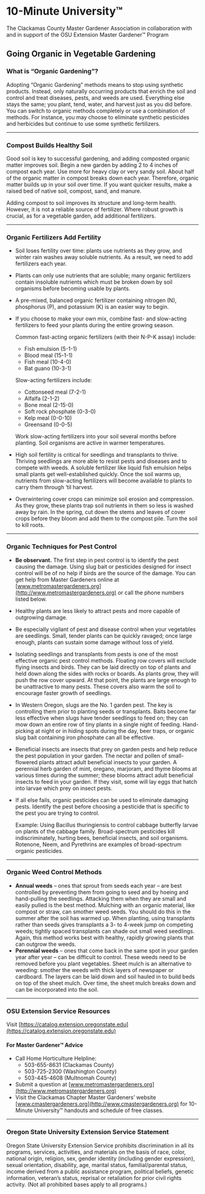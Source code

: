 # 10-Minute University™  
The Clackamas County Master Gardener Association in collaboration with and in support of the OSU Extension Master Gardener™ Program  

## Going Organic in Vegetable Gardening  

### What is “Organic Gardening”?  
Adopting “Organic Gardening” methods means to stop using synthetic products. Instead, only naturally occurring products that enrich the soil and control and treat diseases, pests, and weeds are used. Everything else stays the same; you plant, tend, water, and harvest just as you did before. You can switch to organic methods completely or use a combination of methods. For instance, you may choose to eliminate synthetic pesticides and herbicides but continue to use some synthetic fertilizers.  

---

### Compost Builds Healthy Soil  
Good soil is key to successful gardening, and adding composted organic matter improves soil. Begin a new garden by adding 2 to 4 inches of compost each year. Use more for heavy clay or very sandy soil. About half of the organic matter in compost breaks down each year. Therefore, organic matter builds up in your soil over time. If you want quicker results, make a raised bed of native soil, compost, sand, and manure.  

Adding compost to soil improves its structure and long-term health. However, it is not a reliable source of fertilizer. Where robust growth is crucial, as for a vegetable garden, add additional fertilizers.  

---

### Organic Fertilizers Add Fertility  
- Soil loses fertility over time: plants use nutrients as they grow, and winter rain washes away soluble nutrients. As a result, we need to add fertilizers each year.  
- Plants can only use nutrients that are soluble; many organic fertilizers contain insoluble nutrients which must be broken down by soil organisms before becoming usable by plants.  
- A pre-mixed, balanced organic fertilizer containing nitrogen (N), phosphorus (P), and potassium (K) is an easier way to begin.  
- If you choose to make your own mix, combine fast- and slow-acting fertilizers to feed your plants during the entire growing season.  

  Common fast-acting organic fertilizers (with their N-P-K assay) include:  
  - Fish emulsion (5-1-1)  
  - Blood meal (15-1-1)  
  - Fish meal (10-4-0)  
  - Bat guano (10-3-1)  

  Slow-acting fertilizers include:  
  - Cottonseed meal (7-2-1)  
  - Alfalfa (2-1-2)  
  - Bone meal (2-15-0)  
  - Soft rock phosphate (0-3-0)  
  - Kelp meal (0-0-10)  
  - Greensand (0-0-5)  

  Work slow-acting fertilizers into your soil several months before planting. Soil organisms are active in warmer temperatures.  

- High soil fertility is critical for seedlings and transplants to thrive. Thriving seedlings are more able to resist pests and diseases and to compete with weeds. A soluble fertilizer like liquid fish emulsion helps small plants get well-established quickly. Once the soil warms up, nutrients from slow-acting fertilizers will become available to plants to carry them through ‘til harvest.  
- Overwintering cover crops can minimize soil erosion and compression. As they grow, these plants trap soil nutrients in them so less is washed away by rain. In the spring, cut down the stems and leaves of cover crops before they bloom and add them to the compost pile. Turn the soil to kill roots.  

---

### Organic Techniques for Pest Control  
- **Be observant.** The first step in pest control is to identify the pest causing the damage. Using slug bait or pesticides designed for insect control will be of no help if birds are the source of the damage. You can get help from Master Gardeners online at [www.metromastergardeners.org](http://www.metromastergardeners.org) or call the phone numbers listed below.  
- Healthy plants are less likely to attract pests and more capable of outgrowing damage.  
- Be especially vigilant of pest and disease control when your vegetables are seedlings. Small, tender plants can be quickly ravaged; once large enough, plants can sustain some damage without loss of yield.  
- Isolating seedlings and transplants from pests is one of the most effective organic pest control methods. Floating row covers will exclude flying insects and birds. They can be laid directly on top of plants and held down along the sides with rocks or boards. As plants grow, they will push the row cover upward. At that point, the plants are large enough to be unattractive to many pests. These covers also warm the soil to encourage faster growth of seedlings.  
- In Western Oregon, slugs are the No. 1 garden pest. The key is controlling them prior to planting seeds or transplants. Baits become far less effective when slugs have tender seedlings to feed on; they can mow down an entire row of tiny plants in a single night of feeding. Hand-picking at night or in hiding spots during the day, beer traps, or organic slug bait containing iron phosphate can all be effective.  
- Beneficial insects are insects that prey on garden pests and help reduce the pest population in your garden. The nectar and pollen of small-flowered plants attract adult beneficial insects to your garden. A perennial herb garden of mint, oregano, marjoram, and thyme blooms at various times during the summer; these blooms attract adult beneficial insects to feed in your garden. If they visit, some will lay eggs that hatch into larvae which prey on insect pests.  
- If all else fails, organic pesticides can be used to eliminate damaging pests. Identify the pest before choosing a pesticide that is specific to the pest you are trying to control.  

  Example: Using Bacillus thuringiensis to control cabbage butterfly larvae on plants of the cabbage family. Broad-spectrum pesticides kill indiscriminately, hurting bees, beneficial insects, and soil organisms. Rotenone, Neem, and Pyrethrins are examples of broad-spectrum organic pesticides.  

---

### Organic Weed Control Methods  
- **Annual weeds** – ones that sprout from seeds each year – are best controlled by preventing them from going to seed and by hoeing and hand-pulling the seedlings. Attacking them when they are small and easily pulled is the best method. Mulching with an organic material, like compost or straw, can smother weed seeds. You should do this in the summer after the soil has warmed up. When planting, using transplants rather than seeds gives transplants a 3- to 4-week jump on competing weeds; tightly spaced transplants can shade out small weed seedlings. Again, this method works best with healthy, rapidly growing plants that can outgrow the weeds.  
- **Perennial weeds** – ones that come back in the same spot in your garden year after year – can be difficult to control. These weeds need to be removed before you plant vegetables. Sheet mulch is an alternative to weeding: smother the weeds with thick layers of newspaper or cardboard. The layers can be laid down and soil hauled in to build beds on top of the sheet mulch. Over time, the sheet mulch breaks down and can be incorporated into the soil.  

---

### OSU Extension Service Resources  
Visit [https://catalog.extension.oregonstate.edu](https://catalog.extension.oregonstate.edu)  

#### For Master Gardener™ Advice  
- Call Home Horticulture Helpline:  
  - 503-655-8631 (Clackamas County)  
  - 503-725-2300 (Washington County)  
  - 503-445-4608 (Multnomah County)  
- Submit a question at [www.metromastergardeners.org](http://www.metromastergardeners.org)  
- Visit the Clackamas Chapter Master Gardeners’ website [www.cmastergardeners.org](http://www.cmastergardeners.org) for 10-Minute University™ handouts and schedule of free classes.  

---

### Oregon State University Extension Service Statement  
Oregon State University Extension Service prohibits discrimination in all its programs, services, activities, and materials on the basis of race, color, national origin, religion, sex, gender identity (including gender expression), sexual orientation, disability, age, marital status, familial/parental status, income derived from a public assistance program, political beliefs, genetic information, veteran’s status, reprisal or retaliation for prior civil rights activity. (Not all prohibited bases apply to all programs.)